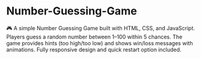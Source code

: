# Number-Guessing-Game
🎮 A simple Number Guessing Game built with HTML, CSS, and JavaScript. Players guess a random number between 1–100 within 5 chances. The game provides hints (too high/too low) and shows win/loss messages with animations. Fully responsive design and quick restart option included.
